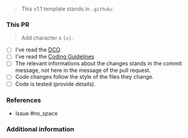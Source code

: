 > This v1.1 template stands in `.github/`.

### This PR

> Add character x `[x]`.

- [ ] I've read the [DCO](http://www.offlineimap.org/doc/dco.html).
- [ ] I've read the [Coding Guidelines](http://www.offlineimap.org/doc/CodingGuidelines.html)
- [ ] The relevant informations about the changes stands in the commit message, not here in the message of the pull request.
- [ ] Code changes follow the style of the files they change.
- [ ] Code is tested (provide details).

### References

- Issue #no_space

### Additional information


